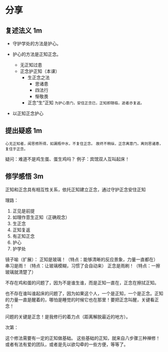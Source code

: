# 分享

## 复述法义 1m

- 守护学处的方法是护心。
- 护心的方法是正知正念。

  - 无正知过患
  - 正念护正知（本课）
    - 生正念之法
      - 思诸患
      - 四法行
      - 惭敬畏
    - 正念“生”正知
      `为护心意门，安住正念已，正知即随临，逝者亦复返。`

- 以正知正念护心

## 提出疑惑 1m

`心无正知者，闻思修所得，如漏瓶中水，不复住正念。`
`故终不稍纵，正念离意门，离则思诸患，复住于正念。`

疑问：难道不是鸡生蛋、蛋生鸡吗？
例子：宾馆双人互叫起床！

## 修学感悟 3m

正知和正念具有相互性关系，依托正知建立正念，通过守护正念安住正知

理路：

1. 正见是前提
2. 如理作意生正知（正确观念）
3. 生正念
4. 正知复返
5. 有正知正念
6. 护心
7. 护学处

镜子喻（扩展）：
正知是玻璃！（特点：能够清晰的反应景象，力量一直都在）
串习是雨！（特点：让玻璃模糊，习惯了会自动来）
正念是雨刷！（特点：一擦玻璃就清楚了）

不存在鸡和蛋的问题了，因为不是谁生谁，而是正知一直在，正念在擦拭正知。

也不存在谁叫谁起床的问题了，因为如果这个人，一个是正知，一个是正念。正知的力量一直是醒着的，哪怕是睡觉的时候它也在那里！要把正念叫醒，关键看正念！

问题的关键是正念！是我修行的着力点（距离解脱最近的地方）。

次第：

这个修法需要有一定的正知做基础。
这些基础的正知，就来自八步骤三种禅修！
或者有法有爱的团队，或者是先以欲勾牵的一些方便，等等了。





